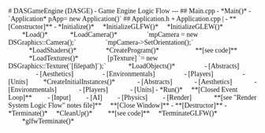 <font face = "Consolas">
# DASGameEngine (DASGE) - Game Engine Logic Flow  
---
## Main.cpp  
- *Main()*  
 - `Application* pApp= new Application()`  
## Application.h + Application.cpp  |
- **[Constructor]**  
 - *Initialize()*  
&nbsp;&nbsp;&nbsp;&nbsp;*InitializeGLFW()*  
&nbsp;&nbsp;&nbsp;&nbsp;*InitializeGLEW()*  
&nbsp;&nbsp;&nbsp;&nbsp;&nbsp;&nbsp;&nbsp;&nbsp;*Load()*  
&nbsp;&nbsp;&nbsp;&nbsp;&nbsp;&nbsp;&nbsp;&nbsp;&nbsp;&nbsp;&nbsp;&nbsp;*LoadCamera()*  
&nbsp;&nbsp;&nbsp;&nbsp;&nbsp;&nbsp;&nbsp;&nbsp;&nbsp;&nbsp;&nbsp;&nbsp;&nbsp;&nbsp;&nbsp;&nbsp;`mpCamera = new DSGraphics::Camera();`  
&nbsp;&nbsp;&nbsp;&nbsp;&nbsp;&nbsp;&nbsp;&nbsp;&nbsp;&nbsp;&nbsp;&nbsp;&nbsp;&nbsp;&nbsp;&nbsp;`mpCamera->SetOrientation();`  
&nbsp;&nbsp;&nbsp;&nbsp;&nbsp;&nbsp;&nbsp;&nbsp;&nbsp;&nbsp;&nbsp;&nbsp;*LoadShaders()*  
&nbsp;&nbsp;&nbsp;&nbsp;&nbsp;&nbsp;&nbsp;&nbsp;&nbsp;&nbsp;&nbsp;&nbsp;&nbsp;&nbsp;&nbsp;&nbsp;*CreateProgram()*  
&nbsp;&nbsp;&nbsp;&nbsp;&nbsp;&nbsp;&nbsp;&nbsp;&nbsp;&nbsp;&nbsp;&nbsp;&nbsp;&nbsp;&nbsp;&nbsp;&nbsp;&nbsp;&nbsp;&nbsp;**[see code]**  
&nbsp;&nbsp;&nbsp;&nbsp;&nbsp;&nbsp;&nbsp;&nbsp;&nbsp;&nbsp;&nbsp;&nbsp;*LoadTextures()*  
&nbsp;&nbsp;&nbsp;&nbsp;&nbsp;&nbsp;&nbsp;&nbsp;&nbsp;&nbsp;&nbsp;&nbsp;&nbsp;&nbsp;&nbsp;&nbsp;[pTexture] `= new DSGraphics::Texture(`[filepath]`);`  
&nbsp;&nbsp;&nbsp;&nbsp;&nbsp;&nbsp;&nbsp;&nbsp;&nbsp;&nbsp;&nbsp;&nbsp;*LoadObjects()*  
&nbsp;&nbsp;&nbsp;&nbsp;&nbsp;&nbsp;&nbsp;&nbsp;&nbsp;&nbsp;&nbsp;&nbsp;&nbsp;&nbsp;&nbsp;&nbsp;- [Abstracts]  
&nbsp;&nbsp;&nbsp;&nbsp;&nbsp;&nbsp;&nbsp;&nbsp;&nbsp;&nbsp;&nbsp;&nbsp;&nbsp;&nbsp;&nbsp;&nbsp;- [Aesthetics]  
&nbsp;&nbsp;&nbsp;&nbsp;&nbsp;&nbsp;&nbsp;&nbsp;&nbsp;&nbsp;&nbsp;&nbsp;&nbsp;&nbsp;&nbsp;&nbsp;- [Environmentals]  
&nbsp;&nbsp;&nbsp;&nbsp;&nbsp;&nbsp;&nbsp;&nbsp;&nbsp;&nbsp;&nbsp;&nbsp;&nbsp;&nbsp;&nbsp;&nbsp;- [Players]  
&nbsp;&nbsp;&nbsp;&nbsp;&nbsp;&nbsp;&nbsp;&nbsp;&nbsp;&nbsp;&nbsp;&nbsp;&nbsp;&nbsp;&nbsp;&nbsp;- [Units]  
&nbsp;&nbsp;&nbsp;&nbsp;&nbsp;&nbsp;&nbsp;&nbsp;*CreateInitialInstances()*  
&nbsp;&nbsp;&nbsp;&nbsp;&nbsp;&nbsp;&nbsp;&nbsp;&nbsp;&nbsp;&nbsp;&nbsp;- [Abstracts]  
&nbsp;&nbsp;&nbsp;&nbsp;&nbsp;&nbsp;&nbsp;&nbsp;&nbsp;&nbsp;&nbsp;&nbsp;- [Aesthetics]  
&nbsp;&nbsp;&nbsp;&nbsp;&nbsp;&nbsp;&nbsp;&nbsp;&nbsp;&nbsp;&nbsp;&nbsp;- [Environmentals]  
&nbsp;&nbsp;&nbsp;&nbsp;&nbsp;&nbsp;&nbsp;&nbsp;&nbsp;&nbsp;&nbsp;&nbsp;- [Players]  
&nbsp;&nbsp;&nbsp;&nbsp;&nbsp;&nbsp;&nbsp;&nbsp;&nbsp;&nbsp;&nbsp;&nbsp;- [Units]  
 - *Run()*  
&nbsp;&nbsp;&nbsp;&nbsp;**[Closed Event Loop]**  
&nbsp;&nbsp;&nbsp;&nbsp;&nbsp;&nbsp;&nbsp;&nbsp;- [Input]  
&nbsp;&nbsp;&nbsp;&nbsp;&nbsp;&nbsp;&nbsp;&nbsp;- [AI]  
&nbsp;&nbsp;&nbsp;&nbsp;&nbsp;&nbsp;&nbsp;&nbsp;- [Physics]  
&nbsp;&nbsp;&nbsp;&nbsp;&nbsp;&nbsp;&nbsp;&nbsp;- [Render]  
&nbsp;&nbsp;&nbsp;&nbsp;&nbsp;&nbsp;&nbsp;&nbsp;&nbsp;&nbsp;&nbsp;&nbsp;**[see "Render System Logic Flow" notes file]**  
&nbsp;&nbsp;&nbsp;&nbsp;**[Close Window]**  
- **[Destructor]**  
 - *Terminate()*  
&nbsp;&nbsp;&nbsp;&nbsp;*CleanUp()*  
&nbsp;&nbsp;&nbsp;&nbsp;&nbsp;&nbsp;&nbsp;&nbsp;**[see code]**  
&nbsp;&nbsp;&nbsp;&nbsp;*TerminateGLFW()*  
&nbsp;&nbsp;&nbsp;&nbsp;&nbsp;&nbsp;&nbsp;&nbsp;*glfwTerminate()*  
</font>